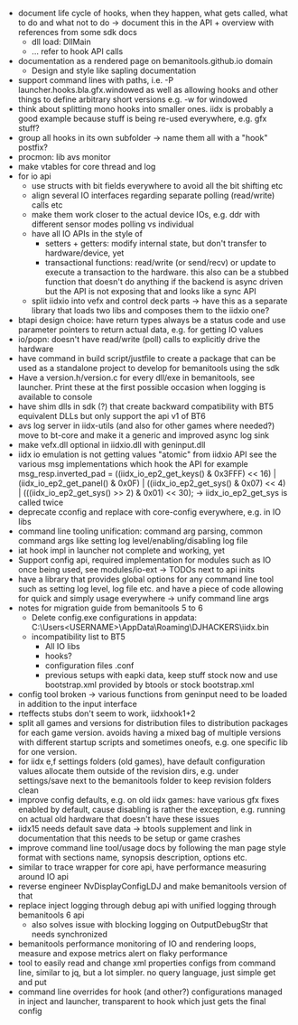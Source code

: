 * document life cycle of hooks, when they happen, what gets called, what to do and what not to do -> document this in the API + overview with references from some sdk docs
  *  dll load: DllMain
  *  ... refer to hook API calls
* documentation as a rendered page on bemanitools.github.io domain
  * Design and style like sapling documentation
* support command lines with paths, i.e. -P launcher.hooks.bla.gfx.windowed
  as well as allowing hooks and other things to define arbitrary short versions
  e.g. -w for windowed
* think about splitting mono hooks into smaller ones. iidx is probably a good
  example because stuff is being re-used everywhere, e.g. gfx stuff?
* group all hooks in its own subfolder -> name them all with a "hook" postfix?
* procmon: lib avs monitor
* make vtables for core thread and log
* for io api
  * use structs with bit fields everywhere to avoid all the bit shifting etc
  * align several IO interfaces regarding separate polling (read/write) calls etc
  * make them work closer to the actual device IOs, e.g. ddr with different sensor modes polling vs individual 
  * have all IO APIs in the style of
    * setters + getters: modify  internal state, but don't transfer to hardware/device, yet
    * transactional functions: read/write (or send/recv) or update to execute a transaction to the hardware. this also can be a stubbed function that doesn't do anything if the backend is async driven but the API is not exposing that and looks like a sync API 
  * split iidxio into vefx and control deck parts -> have this as a separate library that loads two libs and composes them to the iidxio one?
* btapi design choice: have return types always be a status code and use parameter pointers to return actual data, e.g. for getting IO values
* io/popn: doesn't have read/write (poll) calls to explicitly drive the hardware
* have command in build script/justfile to create a package that can be used as a standalone project
  to develop for bemanitools using the sdk
* Have a version.h/version.c for every dll/exe in bemanitools, see launcher. Print these at the first possible occasion when logging is available to console
* have shim dlls in sdk (?) that create backward compatibility with
  BT5 equivalent DLLs but only support the api v1 of BT6
* avs log server in iidx-utils (and also for other games where needed?)
  move to bt-core and make it a generic and improved async log sink
* make vefx.dll optional in iidxio.dll with geninput.dll
* iidx io emulation is not getting values "atomic" from iidxio API
  see the various msg implementations which hook the API
  for example
  msg_resp.inverted_pad = ((iidx_io_ep2_get_keys() & 0x3FFF) << 16) |
        (iidx_io_ep2_get_panel() & 0x0F) |
        ((iidx_io_ep2_get_sys() & 0x07) << 4) |
        (((iidx_io_ep2_get_sys() >> 2) & 0x01) << 30);
      -> iidx_io_ep2_get_sys is called twice
* deprecate cconfig and replace with core-config everywhere, e.g. in IO libs
* command line tooling unification: command arg parsing, common command args like setting log level/enabling/disabling log file
* iat hook impl in launcher not complete and working, yet
* Support config api, required implementation for modules such as IO once being used, see modules/io-ext -> TODOs next to api inits
* have a library that provides global options for any
  command line tool such as setting log level, log file etc.
  and have a piece of code allowing for quick and simply usage everywhere -> unify command line args
* notes for migration guide from bemanitools 5 to 6
  * Delete config.exe configurations in appdata: C:\Users\<USERNAME>\AppData\Roaming\DJHACKERS\iidx.bin
  * incompatibility list to BT5
    * All IO libs
    * hooks?
    * configuration files .conf
    * previous setups with eapki data, keep stuff stock now and use bootstrap.xml provided by btools or stock bootstrap.xml    
* config tool broken -> various functions from geninput need
  to be loaded in addition to the input interface
* rteffects stubs don't seem to work, iidxhook1+2 
* split all games and versions for distribution files to distribution packages for each game version. avoids having a mixed bag of multiple versions with different startup scripts and sometimes oneofs, e.g. one specific lib for one version.
* for iidx e,f settings folders (old games), have default configuration values allocate them outside of the revision dirs, e.g. under settings/save next to the bemanitools folder to keep revision folders clean
* improve config defaults, e.g. on old iidx games: have various gfx fixes enabled by default, cause disabling is rather the exception, e.g. running on actual old hardware that doesn't have these issues
* iidx15 needs default save data -> btools supplement and link in documentation that this needs to be setup or game crashes
* improve command line tool/usage docs by following the man page style format with sections name, synopsis description, options etc.
* similar to trace wrapper for core api, have performance measuring around IO api
* reverse engineer NvDisplayConfigLDJ and make bemanitools version of that
* replace inject logging through debug api with unified logging through bemanitools 6 api
  * also solves issue with blocking logging on OutputDebugStr that needs synchronized
* bemanitools performance monitoring of IO and rendering loops, measure and expose metrics alert on flaky performance
* tool to easily read and change xml properties configs from command line, similar to jq, but a lot simpler. no query language, just simple get and put
* command line overrides for hook (and other?) configurations managed in
  inject and launcher, transparent to hook which just gets the final config